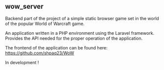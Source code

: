 ## wow_server

Backend part of the project of a simple static browser game set in the world of the popular World of Warcraft game.

An application written in a PHP environment using the Laravel framework. Provides the API needed for the proper operation of the application.

The frontend of the application can be found here: https://github.com/shpaq23/WoW

In development !